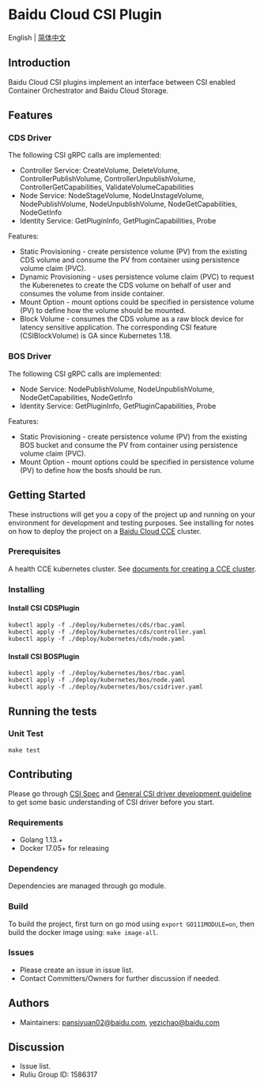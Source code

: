 # Baidu Cloud CSI Plugin

English | [简体中文](./README-zh_CN.md)

## Introduction

Baidu Cloud CSI plugins implement an interface between CSI enabled Container
Orchestrator and Baidu Cloud Storage.

## Features

### CDS Driver

The following CSI gRPC calls are implemented:

* Controller Service: CreateVolume, DeleteVolume, ControllerPublishVolume, ControllerUnpublishVolume, ControllerGetCapabilities, ValidateVolumeCapabilities
* Node Service: NodeStageVolume, NodeUnstageVolume, NodePublishVolume, NodeUnpublishVolume, NodeGetCapabilities, NodeGetInfo
* Identity Service: GetPluginInfo, GetPluginCapabilities, Probe

Features:

* Static Provisioning - create persistence volume (PV) from the existing CDS volume and consume the PV from container using persistence volume claim (PVC).
* Dynamic Provisioning - uses persistence volume claim (PVC) to request the Kuberenetes to create the CDS volume on behalf of user and consumes the volume from inside container.
* Mount Option - mount options could be specified in persistence volume (PV) to define how the volume should be mounted.
* Block Volume - consumes the CDS volume as a raw block device for latency sensitive application. The corresponding CSI feature (CSIBlockVolume) is GA since Kubernetes 1.18.

### BOS Driver

The following CSI gRPC calls are implemented:

* Node Service: NodePublishVolume, NodeUnpublishVolume, NodeGetCapabilities, NodeGetInfo
* Identity Service: GetPluginInfo, GetPluginCapabilities, Probe

Features:

* Static Provisioning - create persistence volume (PV) from the existing BOS bucket and consume the PV from container using persistence volume claim (PVC).
* Mount Option - mount options could be specified in persistence volume (PV) to define how the bosfs should be run.

## Getting Started

These instructions will get you a copy of the project up and running on your environment for development and testing purposes. See installing for notes on how to deploy the project on a [Baidu Cloud CCE](https://cloud.baidu.com/product/cce.html) cluster.

### Prerequisites

A health CCE kubernetes cluster. See [documents for creating a CCE cluster](https://cloud.baidu.com/doc/CCE/s/zjxpoqohb).

### Installing

#### Install CSI CDSPlugin
```
kubectl apply -f ./deploy/kubernetes/cds/rbac.yaml
kubectl apply -f ./deploy/kubernetes/cds/controller.yaml
kubectl apply -f ./deploy/kubernetes/cds/node.yaml
```

#### Install CSI BOSPlugin
```
kubectl apply -f ./deploy/kubernetes/bos/rbac.yaml
kubectl apply -f ./deploy/kubernetes/bos/node.yaml
kubectl apply -f ./deploy/kubernetes/bos/csidriver.yaml
```

## Running the tests

### Unit Test

```
make test
```

## Contributing

Please go through [CSI Spec](https://github.com/container-storage-interface/spec/blob/master/spec.md) and [General CSI driver development guideline](https://kubernetes-csi.github.io/docs/developing.html) to get some basic understanding of CSI driver before you start.

### Requirements
* Golang 1.13.+
* Docker 17.05+ for releasing

### Dependency
Dependencies are managed through go module. 

### Build
To build the project, first turn on go mod using `export GO111MODULE=on`, then build the docker image using: `make image-all`.

### Issues

* Please create an issue in issue list.
* Contact Committers/Owners for further discussion if needed.

## Authors

* Maintainers: pansiyuan02@baidu.com, yezichao@baidu.com

## Discussion

* Issue list.
* Ruliu Group ID: 1586317